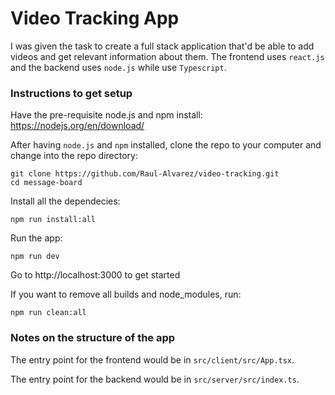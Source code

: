 # Video Tracking App

I was given the task to create a full stack application that'd be able to add videos and get relevant information about them. The frontend uses `react.js` and the backend uses `node.js` while use `Typescript`.

### Instructions to get setup

Have the pre-requisite node.js and npm install: https://nodejs.org/en/download/

After having `node.js` and `npm` installed, clone the repo to your computer and change into the repo directory:

```text
git clone https://github.com/Raul-Alvarez/video-tracking.git
cd message-board
```

Install all the dependecies:

```text
npm run install:all
```

Run the app:

```text
npm run dev
```

Go to http://localhost:3000 to get started

If you want to remove all builds and node_modules, run:

```text
npm run clean:all
```

### Notes on the structure of the app

The entry point for the frontend would be in `src/client/src/App.tsx`.

The entry point for the backend would be in `src/server/src/index.ts`.
